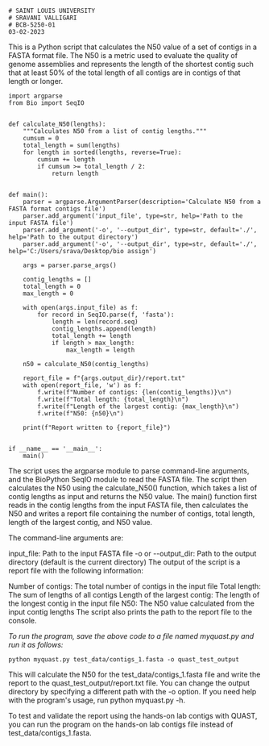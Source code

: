 ```
# SAINT LOUIS UNIVERSITY
# SRAVANI VALLIGARI
# BCB-5250-01
03-02-2023
```

This is a Python script that calculates the N50 value of a set of contigs in a FASTA format file. The N50 is a metric used to evaluate the quality of genome assemblies and represents the length of the shortest contig such that at least 50% of the total length of all contigs are in contigs of that length or longer.

```
import argparse
from Bio import SeqIO


def calculate_N50(lengths):
    """Calculates N50 from a list of contig lengths."""
    cumsum = 0
    total_length = sum(lengths)
    for length in sorted(lengths, reverse=True):
        cumsum += length
        if cumsum >= total_length / 2:
            return length


def main():
    parser = argparse.ArgumentParser(description='Calculate N50 from a FASTA format contigs file')
    parser.add_argument('input_file', type=str, help='Path to the input FASTA file')
    parser.add_argument('-o', '--output_dir', type=str, default='./', help='Path to the output directory')
    parser.add_argument('-o', '--output_dir', type=str, default='./', help='C:/Users/srava/Desktop/bio assign')

    args = parser.parse_args()

    contig_lengths = []
    total_length = 0
    max_length = 0

    with open(args.input_file) as f:
        for record in SeqIO.parse(f, 'fasta'):
            length = len(record.seq)
            contig_lengths.append(length)
            total_length += length
            if length > max_length:
                max_length = length

    n50 = calculate_N50(contig_lengths)

    report_file = f"{args.output_dir}/report.txt"
    with open(report_file, 'w') as f:
        f.write(f"Number of contigs: {len(contig_lengths)}\n")
        f.write(f"Total length: {total_length}\n")
        f.write(f"Length of the largest contig: {max_length}\n")
        f.write(f"N50: {n50}\n")

    print(f"Report written to {report_file}")


if __name__ == '__main__':
    main()
```

The script uses the argparse module to parse command-line arguments, and the BioPython SeqIO module to read the FASTA file. The script then calculates the N50 using the calculate_N50() function, which takes a list of contig lengths as input and returns the N50 value. The main() function first reads in the contig lengths from the input FASTA file, then calculates the N50 and writes a report file containing the number of contigs, total length, length of the largest contig, and N50 value.

The command-line arguments are:

input_file: Path to the input FASTA file
-o or --output_dir: Path to the output directory (default is the current directory)
The output of the script is a report file with the following information:

Number of contigs: The total number of contigs in the input file
Total length: The sum of lengths of all contigs
Length of the largest contig: The length of the longest contig in the input file
N50: The N50 value calculated from the input contig lengths
The script also prints the path to the report file to the console.

*To run the program, save the above code to a file named myquast.py and run it as follows:*

```
python myquast.py test_data/contigs_1.fasta -o quast_test_output
```

This will calculate the N50 for the test_data/contigs_1.fasta file and write the report to the quast_test_output/report.txt file. You can change the output directory by specifying a different path with the -o option. If you need help with the program's usage, run python myquast.py -h.

To test and validate the report using the hands-on lab contigs with QUAST, you can run the program on the hands-on lab contigs file instead of test_data/contigs_1.fasta.
